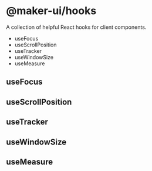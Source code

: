 # @maker-ui/hooks

A collection of helpful React hooks for client components.

- useFocus
- useScrollPosition
- useTracker
- useWindowSize
- useMeasure

## useFocus

## useScrollPosition

## useTracker

## useWindowSize

## useMeasure
